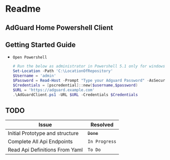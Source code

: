 # Readme

## AdGuard Home Powershell Client


## Getting Started Guide
* `Open Powershell`

    ```powershell
    # Run the below as administrator in Powershell 5.1 only for windows server
    Set-Location -Path 'C:\LocationOfRepository'
    $Username = 'admin'
    $Password = Read-Host -Prompt "Type your Adguard Password" -AsSecureString
    $Credentials = [pscredential]::new($username,$password)
    $URL = 'https://adguard.example.com'
    .\AdGuardClient.ps1 -URL $URL -Credentials $Credentials
    ```

## TODO
Issue | Resolved |
--- | --- | 
Initial Prototype and structure | ~~`Done`~~ |
Complete All Api Endpoints | `In Progress`
Read Api Definitions From Yaml | `To Do` |